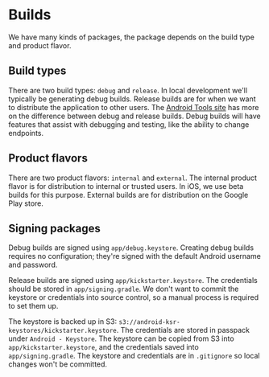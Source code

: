 # Builds

We have many kinds of packages, the package depends on the build type and product
flavor.

## Build types

There are two build types: `debug` and `release`. In local development we'll
typically be generating debug builds. Release builds are for when we want to
distribute the application to other users. The [Android Tools
site](http://tools.android.com/tech-docs/new-build-system/user-guide#TOC-Build-Types)
has more on the difference between debug and release builds. Debug builds will
have features that assist with debugging and testing, like the ability to change
endpoints.


## Product flavors

There are two product flavors: `internal` and `external`. The internal product
flavor is for distribution to internal or trusted users. In iOS, we use beta
builds for this purpose. External builds are for distribution on the Google Play
store.

## Signing packages

Debug builds are signed using `app/debug.keystore`. Creating debug builds
requires no configuration; they're signed with the default Android username and
password.

Release builds are signed using `app/kickstarter.keystore`. The credentials
should be stored in `app/signing.gradle`. We don't want to commit the keystore
or credentials into source control, so a manual process is required to set them
up.

The keystore is backed up in S3:
`s3://android-ksr-keystores/kickstarter.keystore`. The credentials are stored
in passpack under `Android - Keystore`. The keystore can be copied from
S3 into `app/kickstarter.keystore`, and the credentials saved into `app/signing.gradle`.
The keystore and credentials are in `.gitignore` so local changes won't be committed.
